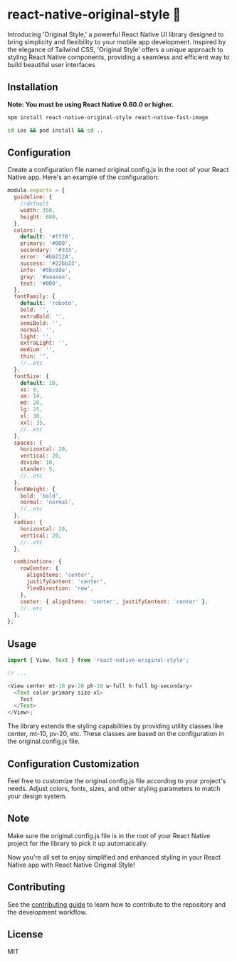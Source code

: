 # react-native-original-style 🎉

Introducing 'Original Style,' a powerful React Native UI library designed to bring simplicity and flexibility to your mobile app development. Inspired by the elegance of Tailwind CSS, 'Original Style' offers a unique approach to styling React Native components, providing a seamless and efficient way to build beautiful user interfaces

## Installation

**Note: You must be using React Native 0.60.0 or higher.**

```sh
npm install react-native-original-style react-native-fast-image
```

```sh
cd ios && pod install && cd ..
```

## Configuration

Create a configuration file named original.config.js in the root of your React Native app. Here's an example of the configuration:

```js
module.exports = {
  guideline: {
    //default
    width: 350,
    height: 680,
  },
  colors: {
    default: '#fff0',
    primary: '#000',
    secondary: '#333',
    error: '#bb2124',
    success: '#22bb33',
    info: '#5bc0de',
    gray: '#aaaaaa',
    text: '#000',
  },
  fontFamily: {
    default: 'roboto',
    bold: '',
    extraBold: '',
    semiBold: '',
    normal: '',
    light: '',
    extraLight: '',
    medium: '',
    thin: '',
    //..etc
  },
  fontSize: {
    default: 10,
    xs: 9,
    sm: 14,
    md: 20,
    lg: 25,
    xl: 30,
    xxl: 35,
    //..etc
  },
  spaces: {
    horizontal: 20,
    vertical: 20,
    divide: 10,
    stander: 5,
    //..etc
  },
  fontWeight: {
    bold: 'bold',
    normal: 'normal',
    //..etc
  },
  radius: {
    horizontal: 20,
    vertical: 20,
    //..etc
  },

  combinations: {
    rowCenter: {
      alignItems: 'center',
      justifyContent: 'center',
      flexDirection: 'row',
    },
    center: { alignItems: 'center', justifyContent: 'center' },
    //..etc
  },
};
```

## Usage

```js
import { View, Text } from 'react-native-original-style';

// ...

<View center mt-10 pv-20 ph-10 w-full h-full bg-secondary>
  <Text color-primary size-xl>
    Test
  </Text>
</View>;
```

The library extends the styling capabilities by providing utility classes like center, mt-10, pv-20, etc. These classes are based on the configuration in the original.config.js file.

## Configuration Customization

Feel free to customize the original.config.js file according to your project's needs. Adjust colors, fonts, sizes, and other styling parameters to match your design system.

## Note

Make sure the original.config.js file is in the root of your React Native project for the library to pick it up automatically.

Now you're all set to enjoy simplified and enhanced styling in your React Native app with React Native Original Style!

## Contributing

See the [contributing guide](CONTRIBUTING.md) to learn how to contribute to the repository and the development workflow.

## License

MIT
